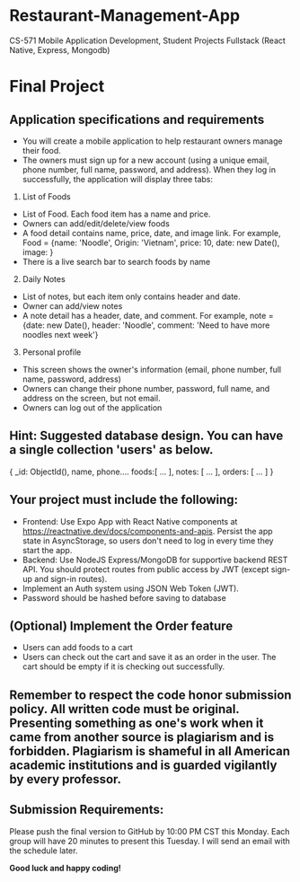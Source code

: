 # Restaurant-Management-App
CS-571 Mobile Application Development, Student Projects Fullstack (React Native, Express, Mongodb)
# Final Project
## Application specifications and requirements
* You will create a mobile application to help restaurant owners manage their food.
* The owners must sign up for a new account (using a unique email, phone number, full name, password, and address). When they log in successfully, the application will display three tabs:
1. List of Foods
* List of Food. Each food item has a name and price.
* Owners can add/edit/delete/view foods
* A food detail contains name, price, date, and image link. For example, Food = {name: 'Noodle', Origin: 'Vietnam', price: 10, date: new Date(), image: <uri>}
* There is a live search bar to search foods by name
2. Daily Notes
* List of notes, but each item only contains header and date.
* Owner can add/view notes
* A note detail has a header, date, and comment. For example, note = {date: new Date(), header: 'Noodle', comment: 'Need to have more noodles next week'}
3. Personal profile
* This screen shows the owner's information (email, phone number, full name, password, address)
* Owners can change their phone number, password, full name, and address on the screen, but not email.
* Owners can log out of the application
## Hint: Suggested database design. You can have a single collection 'users' as below.
{
    _id: ObjectId(),
    name, phone....
    foods:[
        ...
    ],
    notes: [
        ...
    ],
    orders: [
	...
    ]
}

## Your project must include the following:
* Frontend: Use Expo App with React Native components at https://reactnative.dev/docs/components-and-apis. Persist the app state in AsyncStorage, so users don't need to log in every time they start the app. 
* Backend: Use NodeJS Express/MongoDB for supportive backend REST API. You should protect routes from public access by JWT (except sign-up and sign-in routes).
* Implement an Auth system using JSON Web Token (JWT).
* Password should be hashed before saving to database

## (Optional) Implement the Order feature
* Users can add foods to a cart
* Users can check out the cart and save it as an order in the user. The cart should be empty if it is checking out successfully.
  
## Remember to respect the code honor submission policy. All written code must be original. Presenting something as one's work when it came from another source is plagiarism and is forbidden. Plagiarism is shameful in all American academic institutions and is guarded vigilantly by every professor.    

## Submission Requirements:
Please push the final version to GitHub by 10:00 PM CST this Monday.
Each group will have 20 minutes to present this Tuesday. I will send an email with the schedule later.

**Good luck and happy coding!**
